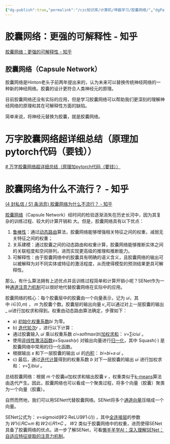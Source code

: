```yaml
---
{"dg-publish":true,"permalink":"/czc知识库/计算机/坤器学习/胶囊网络/","dgPassFrontmatter":true,"created":"2024-06-18T17:45:20.784+08:00","updated":"2024-12-10T16:55:10.401+08:00"}
---
```



# 胶囊网络：更强的可解释性 - 知乎
[胶囊网络：更强的可解释性 - 知乎](https://zhuanlan.zhihu.com/p/264910554)
## 胶囊网络（Capsule Network）

胶囊网络是Hinton老头子前两年提出来的，认为未来可以替换传统神经网络的一种新的神经网络。胶囊的设计更符合人类神经元的原理。

目前胶囊网络还没有实际的应用，但是学习胶囊网络可以帮助我们更深刻的理解神经网络的原理和其在可解释性方面的缺陷。

简单来说，将神经元替换为胶囊，就是胶囊网络。

# 万字胶囊网络超详细总结（原理加pytorch代码（要钱））
[# 万字胶囊网络超详细总结（原理加pytorch代码（要钱））](https://blog.csdn.net/m0_46384757/article/details/121559514)


# 胶囊网络为什么不流行？ - 知乎
[(4 封私信 / 51 条消息) 胶囊网络为什么不流行？ - 知乎](https://www.zhihu.com/question/533501088)

[胶囊网络](https://www.zhihu.com/search?q=%E8%83%B6%E5%9B%8A%E7%BD%91%E7%BB%9C&search_source=Entity&hybrid_search_source=Entity&hybrid_search_extra=%7B%22sourceType%22%3A%22answer%22%2C%22sourceId%22%3A3072437339%7D)（Capsule Network）经时间的检验逐渐消失在历史长河中，因为其复杂的训练过程、较大的计算开销和 大。但是，胶囊网络具有以下优点：

1. [鲁棒性](https://www.zhihu.com/search?q=%E9%B2%81%E6%A3%92%E6%80%A7&search_source=Entity&hybrid_search_source=Entity&hybrid_search_extra=%7B%22sourceType%22%3A%22answer%22%2C%22sourceId%22%3A3072437339%7D)：通过[动态路由](https://www.zhihu.com/search?q=%E5%8A%A8%E6%80%81%E8%B7%AF%E7%94%B1&search_source=Entity&hybrid_search_source=Entity&hybrid_search_extra=%7B%22sourceType%22%3A%22answer%22%2C%22sourceId%22%3A3072437339%7D)算法，胶囊网络能够增强相关特征之间的权重，减弱无关特征之间的权重；
2. 关系建模：通过胶囊之间的动态路由和权重计算，胶囊网络能够推断实体之间的关联程度和空间排列，进而实现更高级的推理和推断能力。
3. 可解释性：由于胶囊网络中的胶囊具有明确的语义含义，且胶囊网络的输出可以被解释为对不同实体或特征的激活程度，从而使得模型的预测结果更具可解释性。

那么，有什么算法拥有上述优点并且训练过程简单和计算开销小呢？SENet作为一种[通道注意力机制](https://www.zhihu.com/search?q=%E9%80%9A%E9%81%93%E6%B3%A8%E6%84%8F%E5%8A%9B%E6%9C%BA%E5%88%B6&search_source=Entity&hybrid_search_source=Entity&hybrid_search_extra=%7B%22sourceType%22%3A%22answer%22%2C%22sourceId%22%3A3072437339%7D)可以很好地代替胶囊网络在实际中的应用。

胶囊网络的核心：每个胶囊层中的胶囊由一个向量表示，记为 𝑢𝑖，其中 𝑖∈[0,𝑚) ， 𝑚 为胶囊个数。胶囊层的输出向量 𝑣_可以通过对上一层胶囊的输出_ 𝑢𝑖进行加权求和得到。权重由动态路由算法确定，步骤如下：

- a) [初始化权重系数](https://www.zhihu.com/search?q=%E5%88%9D%E5%A7%8B%E5%8C%96%E6%9D%83%E9%87%8D%E7%B3%BB%E6%95%B0&search_source=Entity&hybrid_search_source=Entity&hybrid_search_extra=%7B%22sourceType%22%3A%22answer%22%2C%22sourceId%22%3A3072437339%7D)𝑏𝑖 为零。
- b) [迭代轮次](https://www.zhihu.com/search?q=%E8%BF%AD%E4%BB%A3%E8%BD%AE%E6%AC%A1&search_source=Entity&hybrid_search_source=Entity&hybrid_search_extra=%7B%22sourceType%22%3A%22answer%22%2C%22sourceId%22%3A3072437339%7D)𝑟 ，进行以下计算：
- 通过胶囊输入 𝑢𝑖 乘以权重系数 𝑐𝑖=𝑠𝑜𝑓𝑡𝑚𝑎𝑥(𝑏)[加权求和](https://www.zhihu.com/search?q=%E5%8A%A0%E6%9D%83%E6%B1%82%E5%92%8C&search_source=Entity&hybrid_search_source=Entity&hybrid_search_extra=%7B%22sourceType%22%3A%22answer%22%2C%22sourceId%22%3A3072437339%7D)： 𝑣=∑𝑖𝑐𝑖𝑢𝑖 。
- 使用[非线性激活函数](https://www.zhihu.com/search?q=%E9%9D%9E%E7%BA%BF%E6%80%A7%E6%BF%80%E6%B4%BB%E5%87%BD%E6%95%B0&search_source=Entity&hybrid_search_source=Entity&hybrid_search_extra=%7B%22sourceType%22%3A%22answer%22%2C%22sourceId%22%3A3072437339%7D)𝑠=Squash(𝑣) 对输出向量进行[归一化](https://www.zhihu.com/search?q=%E5%BD%92%E4%B8%80%E5%8C%96&search_source=Entity&hybrid_search_source=Entity&hybrid_search_extra=%7B%22sourceType%22%3A%22answer%22%2C%22sourceId%22%3A3072437339%7D)，其中 Squash(⋅) 是胶囊网络中常用的归一化函数。
- 根据输出 𝑠 和下一层胶囊的输出 𝑢𝑖 的[内积](https://www.zhihu.com/search?q=%E5%86%85%E7%A7%AF&search_source=Entity&hybrid_search_source=Entity&hybrid_search_extra=%7B%22sourceType%22%3A%22answer%22%2C%22sourceId%22%3A3072437339%7D)： 𝑏𝑖=𝑏𝑖+𝑠⋅𝑢𝑖 。
- c) 最后，通过[迭代计算](https://www.zhihu.com/search?q=%E8%BF%AD%E4%BB%A3%E8%AE%A1%E7%AE%97&search_source=Entity&hybrid_search_source=Entity&hybrid_search_extra=%7B%22sourceType%22%3A%22answer%22%2C%22sourceId%22%3A3072437339%7D)得到的权重系数 𝑏 对下一层胶囊的输出 𝑢𝑖 进行加权求和： 𝑣=∑𝑖𝑏𝑖𝑢𝑖 。

总结胶囊网络：根据 𝑚 个胶囊𝑢𝑖加权求和输出胶囊 𝑣 ，权重类似于[k-means](https://www.zhihu.com/search?q=k-means&search_source=Entity&hybrid_search_source=Entity&hybrid_search_extra=%7B%22sourceType%22%3A%22answer%22%2C%22sourceId%22%3A3072437339%7D)算法由迭代产生。因此，胶囊网络也可以看成一个聚类过程，将多个向量（胶囊）聚类为一个向量（胶囊）。

自然而然地，我们可以用SENet代替胶囊网络。SENet将多个[通道向量](https://www.zhihu.com/search?q=%E9%80%9A%E9%81%93%E5%90%91%E9%87%8F&search_source=Entity&hybrid_search_source=Entity&hybrid_search_extra=%7B%22sourceType%22%3A%22answer%22%2C%22sourceId%22%3A3072437339%7D)压缩成一个向量。

SENet公式为： 𝑣=sigmoid(𝑊2⋅ReLU(𝑊1⋅𝑈)) ，其中[全连接层](https://www.zhihu.com/search?q=%E5%85%A8%E8%BF%9E%E6%8E%A5%E5%B1%82&search_source=Entity&hybrid_search_source=Entity&hybrid_search_extra=%7B%22sourceType%22%3A%22answer%22%2C%22sourceId%22%3A3072437339%7D)的参数为 𝑊1∈𝑅𝐶×𝑚 和 𝑊2∈𝑅1×𝐶 。 𝑊2 类似于胶囊网络中的权重，进而使得SENet具备了胶囊网络的优点。进一步了解SENet，可看[懒羊羊学AI：深入理解SENet：自适应特征提取的注意力机制](https://zhuanlan.zhihu.com/p/630036643)。